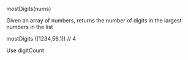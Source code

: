 <p>mostDigits(nums)</p>
<p>Given an array of numbers, returns the number of digits in the largest numbers in the list</p>
<p> mostDigits ([1234,56,1]) // 4</p>
<p>Use digitCount</p>
